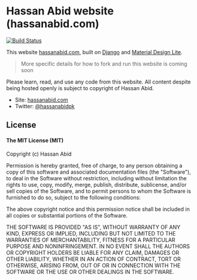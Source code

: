 # Hassan Abid website (hassanabid.com)

[![Build Status](https://travis-ci.org/hassanabidpk/portfolio_v2.svg?branch=master)](https://travis-ci.org/hassanabidpk/portfolio_v2)

This website [hassanabid.com](http://www.hassanabid.com), built on [Django](https://www.djangoproject.com/) and [Material Design Lite](http://www.getmdl.io/).

> More specific details for how to fork and run this website is coming soon

Please learn, read, and use any code from this website. All content despite being hosted openly is subject to copyright of Hassan Abid.

* Site: [hassanabid.com](http://hassanabid.com)
* Twitter: [@hassanabidpk](http://twitter.com/hassanabidpk)

## License

#### The MIT License (MIT)

Copyright (c) Hassan Abid

Permission is hereby granted, free of charge, to any person obtaining a copy of
this software and associated documentation files (the "Software"), to deal in
the Software without restriction, including without limitation the rights to
use, copy, modify, merge, publish, distribute, sublicense, and/or sell copies
of the Software, and to permit persons to whom the Software is furnished to do
so, subject to the following conditions:

The above copyright notice and this permission notice shall be included in all
copies or substantial portions of the Software.

THE SOFTWARE IS PROVIDED "AS IS", WITHOUT WARRANTY OF ANY KIND, EXPRESS OR
IMPLIED, INCLUDING BUT NOT LIMITED TO THE WARRANTIES OF MERCHANTABILITY,
FITNESS FOR A PARTICULAR PURPOSE AND NONINFRINGEMENT. IN NO EVENT SHALL THE
AUTHORS OR COPYRIGHT HOLDERS BE LIABLE FOR ANY CLAIM, DAMAGES OR OTHER
LIABILITY, WHETHER IN AN ACTION OF CONTRACT, TORT OR OTHERWISE, ARISING FROM,
OUT OF OR IN CONNECTION WITH THE SOFTWARE OR THE USE OR OTHER DEALINGS IN THE
SOFTWARE.
